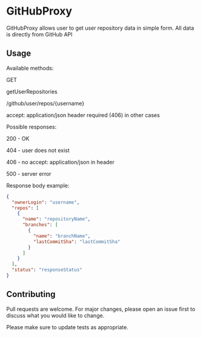 # GitHubProxy

GitHubProxy allows user to get user repository data in simple form. All data is directly from GitHub API

## Usage

Available methods:

GET

getUserRepositories

/github/user/repos/{username}

accept: application/json header required (406) in other cases

Possible responses:

200 - OK

404 - user does not exist

406 - no accept: application/json in header

500 - server error

Response body example:

```json
{
  "ownerLogin": "username",
  "repos": [
    {
      "name": "repositoryName",
      "branches": [
        {
          "name": "branchName",
          "lastCommitSha": "lastCommitSha"
        }
      ]
    }
  ],
  "status": "responseStatus"
}
```



## Contributing

Pull requests are welcome. For major changes, please open an issue first
to discuss what you would like to change.

Please make sure to update tests as appropriate.